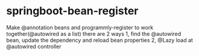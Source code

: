 # springboot-bean-register
Make @annotation beans and programmly-register to work together(@autowired as a list)
there are 2 ways
1, find the @autowired bean, update the dependency and reload bean properties
2, @Lazy load at @autowired controller
